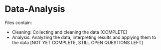 # Data-Analysis

Files contain:
- Cleaning: Collecting and cleaning the data [COMPLETE]
- Analysis: Analyzing the data, interpreting results and applying them to the data [NOT YET COMPLETE, STILL OPEN QUESTIONS LEFT]
